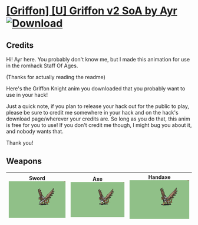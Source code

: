 # [\[Griffon\] \[U\] Griffon v2 SoA by Ayr](./) [![Download](https://img.shields.io/badge/Download-%5BGriffon%5D%20%5BU%5D%20Griffon%20v2%20SoA%20by%20Ayr-red)](https://minhaskamal.github.io/DownGit/#/home?url=https://github.com/Klokinator/FE-Repo/tree/main/Battle%20Animations/Mounted%20-%20Pegs,%20Wyverns,%20Griffons/%5BGriffon%5D%20%5BU%5D%20Griffon%20v2%20SoA%20by%20Ayr)
## Credits

Hi! Ayr here. You probably don't know me, but I made this animation for use in the romhack Staff Of Ages.

(Thanks for actually reading the readme)

Here's the Griffon Knight anim you downloaded that you probably want to use in your hack!
 
Just a quick note, if you plan to release your hack out for the public to play, please be sure to credit me somewhere in your hack and on the hack's download page/wherever your credits are. So long as you do that, this anim is free for you to use! If you don't credit me though, I might bug you about it, and nobody wants that.

Thank you!

## Weapons

| <b>Sword</b><br/><img alt="Sword animation" src="./1.%20Sword/Sword.gif"/> | <b>Axe</b><br/><img alt="Axe animation" src="./3.%20Axe/Axe.gif"/> | <b>Handaxe</b><br/><img alt="Handaxe animation" src="./4.%20Handaxe/Handaxe.gif"/> |
| :---: | :---: | :---: |

